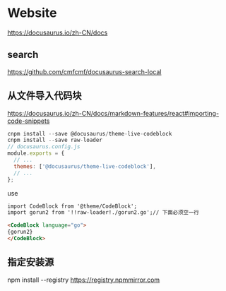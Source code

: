 # Website

https://docusaurus.io/zh-CN/docs

## search

https://github.com/cmfcmf/docusaurus-search-local

## 从文件导入代码块

https://docusaurus.io/zh-CN/docs/markdown-features/react#importing-code-snippets

```js
cnpm install --save @docusaurus/theme-live-codeblock
cnpm install --save raw-loader
// docusaurus.config.js
module.exports = {
  // ...
  themes: ['@docusaurus/theme-live-codeblock'],
  // ...
};
```
use
```md
import CodeBlock from '@theme/CodeBlock';
import gorun2 from '!!raw-loader!./gorun2.go';// 下面必须空一行

<CodeBlock language="go">
{gorun2}
</CodeBlock>
```

## 指定安装源

npm install --registry https://registry.npmmirror.com